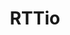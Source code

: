 ---
layout: page
title: RTTio
description: Remote TV Tranmitters IoT-based Watcher/Controller
img: /assets/img/4.jpg
importance: 2
category: Projects
redirect: https://github.com/makhshari/RTTio 
---